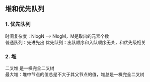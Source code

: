 ## 堆和优先队列    

### 1. 优先队列     
时间复杂度：NlogN --> NlogM，M是取出的元素个数     
普通队列：先进先出
优先队列：出队顺序和入队顺序无关，和优先级相关   

### 2. 堆    
二叉堆 是一棵完全二叉树      
最大堆：堆中节点的值总是不大于其父节点的值，堆总是一棵完全二叉树